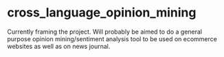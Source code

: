 # cross_language_opinion_mining
Currently framing the project. Will probably be aimed to do a general purpose opinion mining/sentiment analysis tool to be used on ecommerce websites as well as on news journal.
